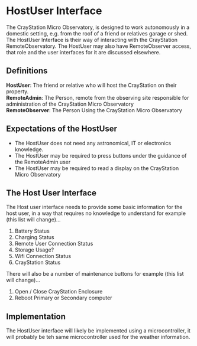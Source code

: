 # HostUser Interface

The CrayStation Micro Observatory, is designed to work autonomously in a domestic setting, e.g. from the roof of a friend or relatives garage or shed. The HostUser Interface is their way of interacting with the CrayStation RemoteObservatory.
The HostUser may also have RemoteObserver access, that role and the user interfaces for it are discussed elsewhere.

## Definitions

**HostUser**:  The friend or relative who will host the CrayStation on their property.\
**RemoteAdmin**: The Person, remote from the observing site responsible for administration of the CrayStation Micro Observatory\
**RemoteObserver**: The Person Using the CrayStation Micro Observatory

## Expectations of the HostUser

- The HostUser does not need any astronomical, IT or electronics knowledge.
- The HostUser may be required to press buttons under the guidance of the RemoteAdmin user
- The HostUser may be required to read a display on the CrayStation Micro Observatory

## The Host User Interface

The Host user interface needs to provide some basic information for the host user, in a way that requires no knowledge to understand for example (this list will change)...

1. Battery Status
2. Charging Status
3. Remote User Connection Status
4. Storage Usage?
5. Wifi Connection Status
6. CrayStation Status

There will also be a number of maintenance buttons for example (this list will change)...

1. Open / Close CrayStation Enclosure
2. Reboot Primary or Secondary computer

## Implementation

The HostUser interface will likely be implemented using a microcontroller, it will probably be teh same microcontroller used for the weather information.


